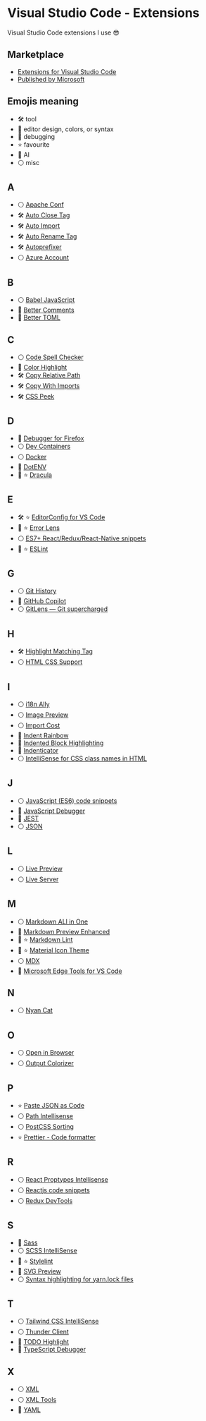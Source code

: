 # Visual Studio Code - Extensions

Visual Studio Code extensions I use 😎

## Marketplace

- [Extensions for Visual Studio Code](https://marketplace.visualstudio.com/VSCode)
- [Published by Microsoft](https://marketplace.visualstudio.com/publishers/Microsoft)

## Emojis meaning

- 🛠️ tool
- 🌈 editor design, colors, or syntax
- 🐛 debugging
- ⭐ favourite
- 🤖 AI
- ⚪ misc

## A

- ⚪ [Apache Conf](https://marketplace.visualstudio.com/items?itemName=mrmlnc.vscode-apache)
- 🛠️ [Auto Close Tag](https://marketplace.visualstudio.com/items?itemName=formulahendry.auto-close-tag)
- 🛠️ [Auto Import](https://marketplace.visualstudio.com/items?itemName=steoates.autoimport)
- 🛠️ [Auto Rename Tag](https://marketplace.visualstudio.com/items?itemName=formulahendry.auto-rename-tag)
- 🛠️ [Autoprefixer](https://marketplace.visualstudio.com/items?itemName=mrmlnc.vscode-autoprefixer)
- ⚪ [Azure Account](https://marketplace.visualstudio.com/items?itemName=ms-vscode.azure-account)

## B

- ⚪ [Babel JavaScript](https://marketplace.visualstudio.com/items?itemName=mgmcdermott.vscode-language-babel)
- 🌈 [Better Comments](https://marketplace.visualstudio.com/items?itemName=aaron-bond.better-comments)
- 🌈 [Better TOML](https://marketplace.visualstudio.com/items?itemName=bungcip.better-toml)

## C

- ⚪ [Code Spell Checker](https://marketplace.visualstudio.com/items?itemName=streetsidesoftware.code-spell-checker)
- 🌈 [Color Highlight](https://marketplace.visualstudio.com/items?itemName=naumovs.color-highlight)
- 🛠️ [Copy Relative Path](https://marketplace.visualstudio.com/items?itemName=alexdima.copy-relative-path)
- 🛠️ [Copy With Imports](https://marketplace.visualstudio.com/items?itemName=stringham.copy-with-imports)
- 🛠️ [CSS Peek](https://marketplace.visualstudio.com/items?itemName=pranaygp.vscode-css-peek)

## D

- 🐛 [Debugger for Firefox](https://marketplace.visualstudio.com/items?itemName=firefox-devtools.vscode-firefox-debug)
- ⚪ [Dev Containers](https://marketplace.visualstudio.com/items?itemName=ms-vscode-remote.remote-containers)
- ⚪ [Docker](https://marketplace.visualstudio.com/items?itemName=ms-azuretools.vscode-docker)
- 🌈 [DotENV](https://marketplace.visualstudio.com/items?itemName=mikestead.dotenv)
- 🌈 ⭐ [Dracula](https://marketplace.visualstudio.com/items?itemName=dracula-theme.theme-dracula)

## E

- 🛠️ ⭐ [EditorConfig for VS Code](https://marketplace.visualstudio.com/items?itemName=EditorConfig.EditorConfig)
- 🐛 ⭐ [Error Lens](https://marketplace.visualstudio.com/items?itemName=usernamehw.errorlens)
- ⚪ [ES7+ React/Redux/React-Native snippets](https://marketplace.visualstudio.com/items?itemName=dsznajder.es7-react-js-snippets)
- 🐛 ⭐ [ESLint](https://marketplace.visualstudio.com/items?itemName=dbaeumer.vscode-eslint)

## G

- ⚪ [Git History](https://marketplace.visualstudio.com/items?itemName=donjayamanne.githistory)
- 🤖 [GitHub Copilot](https://marketplace.visualstudio.com/items?itemName=GitHub.copilot)
- ⚪ [GitLens — Git supercharged](https://marketplace.visualstudio.com/items?itemName=eamodio.gitlens)

## H

- 🛠️ [Highlight Matching Tag](https://marketplace.visualstudio.com/items?itemName=vincaslt.highlight-matching-tag)
- ⚪ [HTML CSS Support](https://marketplace.visualstudio.com/items?itemName=ecmel.vscode-html-css)

## I

- ⚪ [i18n Ally](https://marketplace.visualstudio.com/items?itemName=Lokalise.i18n-ally)
- ⚪ [Image Preview](https://marketplace.visualstudio.com/items?itemName=kisstkondoros.vscode-gutter-preview)
- ⚪ [Import Cost](https://marketplace.visualstudio.com/items?itemName=wix.vscode-import-cost)
- 🌈 [Indent Rainbow](https://marketplace.visualstudio.com/items?itemName=oderwat.indent-rainbow)
- 🌈 [Indented Block Highlighting](https://marketplace.visualstudio.com/items?itemName=byi8220.indented-block-highlighting)
- 🌈 [Indenticator](https://marketplace.visualstudio.com/items?itemName=SirTori.indenticator)
- ⚪ [IntelliSense for CSS class names in HTML](https://marketplace.visualstudio.com/items?itemName=Zignd.html-css-class-completion)

## J

- ⚪ [JavaScript (ES6) code snippets](https://marketplace.visualstudio.com/items?itemName=xabikos.JavaScriptSnippets)
- 🐛 [JavaScript Debugger](https://marketplace.visualstudio.com/items?itemName=ms-vscode.js-debug-nightly)
- 🐛 [JEST](https://marketplace.visualstudio.com/items?itemName=Orta.vscode-jest)
- ⚪ [JSON](https://marketplace.visualstudio.com/items?itemName=ZainChen.json)

## L

- ⚪ [Live Preview](https://marketplace.visualstudio.com/items?itemName=ms-vscode.live-server)
- ⚪ [Live Server](https://marketplace.visualstudio.com/items?itemName=ritwickdey.LiveServer)

## M

- ⚪ [Markdown ALl in One](https://marketplace.visualstudio.com/items?itemName=yzhang.markdown-all-in-one)
- 🌈 [Markdown Preview Enhanced](https://marketplace.visualstudio.com/items?itemName=shd101wyy.markdown-preview-enhanced)
- 🐛 ⭐ [Markdown Lint](https://marketplace.visualstudio.com/items?itemName=DavidAnson.vscode-markdownlint)
- 🌈 ⭐ [Material Icon Theme](https://marketplace.visualstudio.com/items?itemName=PKief.material-icon-theme)
- ⚪ [MDX](https://marketplace.visualstudio.com/items?itemName=unifiedjs.vscode-mdx)
- 🐛 [Microsoft Edge Tools for VS Code](https://marketplace.visualstudio.com/items?itemName=ms-edgedevtools.vscode-edge-devtools)

## N

- ⚪ [Nyan Cat](https://marketplace.visualstudio.com/items?itemName=zhengrenzhe.nyan-cat)

## O

- ⚪ [Open in Browser](https://marketplace.visualstudio.com/items?itemName=techer.open-in-browser)
- ⚪ [Output Colorizer](https://marketplace.visualstudio.com/items?itemName=IBM.output-colorizer)

## P

- ⭐ [Paste JSON as Code](https://marketplace.visualstudio.com/items?itemName=quicktype.quicktype)
- ⚪ [Path Intellisense](https://marketplace.visualstudio.com/items?itemName=christian-kohler.path-intellisense)
- ⚪ [PostCSS Sorting](https://marketplace.visualstudio.com/items?itemName=mrmlnc.vscode-postcss-sorting)
- ⭐ [Prettier - Code formatter](https://marketplace.visualstudio.com/items?itemName=esbenp.prettier-vscode)

## R

- ⚪ [React Proptypes Intellisense](https://marketplace.visualstudio.com/items?itemName=OfHumanBondage.react-proptypes-intellisense)
- ⚪ [Reactjs code snippets](https://marketplace.visualstudio.com/items?itemName=xabikos.ReactSnippets)
- ⚪ [Redux DevTools](https://marketplace.visualstudio.com/items?itemName=jingkaizhao.vscode-redux-devtools)

## S

- 🌈 [Sass](https://marketplace.visualstudio.com/items?itemName=Syler.sass-indented)
- ⚪ [SCSS IntelliSense](https://marketplace.visualstudio.com/items?itemName=mrmlnc.vscode-scss)
- 🐛 ⭐ [Stylelint](https://marketplace.visualstudio.com/items?itemName=stylelint.vscode-stylelint)
- 🌈 [SVG Preview](https://marketplace.visualstudio.com/items?itemName=SimonSiefke.svg-preview)
- ⚪ [Syntax highlighting for yarn.lock files](https://marketplace.visualstudio.com/items?itemName=mariusschulz.yarn-lock-syntax)

## T

- ⚪ [Tailwind CSS IntelliSense](https://marketplace.visualstudio.com/items?itemName=bradlc.vscode-tailwindcss)
- ⚪ [Thunder Client](https://marketplace.visualstudio.com/items?itemName=rangav.vscode-thunder-client)
- 🌈 [TODO Highlight](https://marketplace.visualstudio.com/items?itemName=wayou.vscode-todo-highlight)
- 🐛 [TypeScript Debugger](https://marketplace.visualstudio.com/items?itemName=kakumei.ts-debug)

## X

- ⚪ [XML](https://marketplace.visualstudio.com/items?itemName=redhat.vscode-xml)
- ⚪ [XML Tools](https://marketplace.visualstudio.com/items?itemName=DotJoshJohnson.xml)
- 🌈 [YAML](https://marketplace.visualstudio.com/items?itemName=redhat.vscode-yaml)
